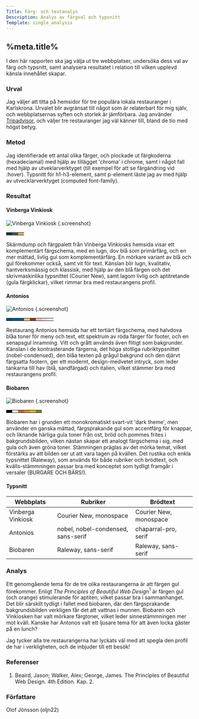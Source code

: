 ```yaml
---
Title: Färg- och textanalys
Description: Analys av färgval och typsnitt
Template: single_analysis
---
```


%meta.title%
-----------------------

I den här rapporten ska jag välja ut tre webbplatser, undersöka dess val av färg och typsnitt, samt analysera resultatet i relation till vilken upplevd känsla innehållet skapar.

### Urval

Jag väljer att titta på hemsidor för tre populära lokala restauranger i Karlskrona. Urvalet blir avgränsat till något som är relaterbart för mig själv, och webbplatsernas syften och storlek är jämförbara.
Jag använder [Tripadvisor][1], och väljer tre restauranger jag väl känner till, bland de tio med högst betyg.

### Metod

Jag identifierade ett antal olika färger, och plockade ut färgkoderna (hexadeciamal) med hjälp av tillägget 'chroma' i chrome, samt i något fall med hjälp av utveklarverktyget (till exempel för att se färgändring vid :hover). Typsnitt för h1-h3-element, samt p-element läste jag av med hjälp av utvecklarverktyget (computed font-family).

### Resultat

#### Vinberga Vinkiosk

![Vinberga Vinkiosk](%assets_url%/img/vinberga.png) {.screenshot}

<table class="color-table">
    <tr>
        <td style="background-color: #232F38;">
        <td style="background-color: #445664;">
        <td style="background-color: #D9AE63;">
    </tr>
</table>

Skärmdump och färgpalett från Vinberga Vinkiosks hemsida visar ett komplementärt färgschema, med en lugn, dov blå som primärfärg, och en mer mättad, livlig gul som  komplementärfärg. En mörkare variant av blå och gul förekommer också, samt vit för text.
Känslan blir lugn, kvalitativ, hantverksmässig och klassisk, med hjälp av den blå färgen och det skrivmaskinlika typsnittet (Courier New), samt lagom livlig och aptitretande (gula färgklickar), vilket rimmar bra med restaurangens profil.


#### Antonios

![Antonios](%assets_url%/img/antonios.png) {.screenshot}
<table class="color-table">
    <tr>
        <td style="background-color: #004a6e;">
        <td style="background-color: #005783;">
        <td style="background-color: #005a87;">
        <td style="background-color: #EBC66C;">
        <td style="background-color: #8D352C;">
        <td style="background-color: #E3BBBA;">
        <td style="background-color: #E6D7D5;">
        <td style="background-color: #ecebe1;">
    </tr>
</table>

Restaurang Antonios hemsida har ett tertiärt färgschema, med halvdova blåa toner för meny och text, ett spektrum av röda färger för footer, och en senapsgul inramning. Vitt och grått används även flitigt som bakgrunder.
Känslan i de kontrasterande färgerna, det höga stotliga rubriktypsnittet (nobel-condensed), den blåa texten på grågul bakgrund och den djärvt färgsatta footern, ger ett modernt, design-medvetet intryck, som leder tankarna till hav (blå, sandfärgad) och italien, vilket stämmer bra med restaurangens profil.

#### Biobaren

![Biobaren](%assets_url%/img/biobaren.png) {.screenshot}
<table class="color-table">
    <tr>
        <td style="background-color: #000;">
        <td style="background-color: #fff;">
        <td style="background-color: #B86927;">
        <td style="background-color: #CC8D2F;">
        <td style="background-color: #dfb50c;">
        <td style="background-color: #6A881E;">
    </tr>
</table>

Biobaren har i grunden ett monokromatiskt svart-vit 'dark theme', men använder en ganska mättad, färgsprakande gul som accentfärg för knappar, och liknande härliga gula toner från ost, bröd och pommes frites i bakgrundsbilden, vilken nästan skapar ett analogt färgschema i sig, med gula och även gröna toner.
Stämningen präglas av det mörka temat, vilket förstärks av att bilden ser ut att vara tagen på kvällen. Det rustika och enkla typsnittet (Raleway), som används för både rubriker och brödtext, och kvälls-stämmningen passar bra med konceptet som tydligt framgår i versaler (BURGARE OCH BÄRS!). 

#### Typsnitt

| Webbplats             | Rubriker             | Brödtext              |
|-----------------------|----------------------|-----------------------|
| Vinberga Vinkiosk     | Courier New, monospace | Courier New, monospace |
| Antonios              | nobel, nobel-condensed, sans-serif | chaparral-pro, serif |
| Biobaren              | Raleway, sans-serif  | Raleway, sans-serif   |

### Analys

Ett genomgående tema för de tre olika restaurangerna är att färgen gul förekommer. Enligt *The Principles of Beautiful Web Design*<span class="ref"><sup>1</sup></span> är färgen gul (och orange) stimulerande för aptiten, vilket passar bra i sammanhanget. Det blir särskilt tydligt i fallet med biobaren, där den färgsprakande bakgrundsbilden verkligen får det att vattnas i munnen.
Biobaren och Vinkiosken har valt mörkare färgtoner, vilket leder sinnestämmningen mer mot kväll. Kanske har Antonos valt ett ljusare tema för att även locka gäster på en lunch? 

Jag tycker alla tre restaurangerna har lyckats väl med att spegla den profil de har i verkligheten, och de inbjuder till ett besök!
### Referenser

1.  Beaird, Jason; Walker, Alex; George, James. The Principles of Beautiful Web Design. 4th Edition. Kap. 2.

### Författare

Olof Jönsson (oljn22)

[1]: https://www.tripadvisor.se/FindRestaurants?geo=189843&establishmentTypes=10591&broadened=true "Restauranger i Karlskrona"